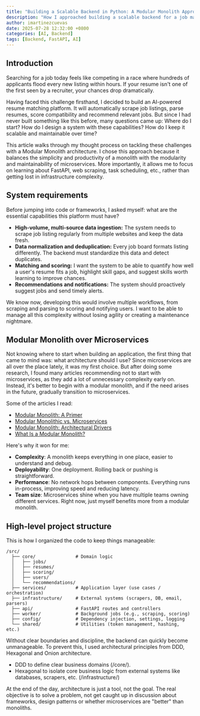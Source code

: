 ```yaml
---
title: "Building a Scalable Backend in Python: A Modular Monolith Approach"
description: "How I approached building a scalable backend for a job matching platform"
author: imartinezcuevas
date: 2025-07-28 12:32:00 +0800
categories: [AI, Backend]
tags: [Backend, FastAPI, AI]
---
```


## Introduction
Searching for a job today feels like competing in a race where hundreds of applicants flood every new listing within hours. If your resume isn't one of the first seen by a recruiter, your chances drop dramatically.

Having faced this challenge firsthand, I decided to build an AI-powered resume matching platform. It will automatically scrape job listings, parse resumes, score compatibility and recommend relevant jobs. But since I had never built something like this before, many questions came up: Where do I start? How do I design a system with these capabilities? How do I keep it scalable and maintainable over time?

This article walks through my thought process on tackling these challenges with a Modular Monolith architecture. I chose this approach because it balances the simplicity and productivity of a monolith with the modularity and maintainability of microservices. More importantly, it allows me to focus on learning about FastAPI, web scraping, task scheduling, etc., rather than getting lost in infrastructure complexity.

## System requirements
Before jumping into code or frameworks, I asked myself: what are the essential capabilities this platform must have?
 * **High-volume, multi-source data ingestion:** The system needs to scrape job listing regularly from multiple websites and keep the data fresh.
 * **Data normalization and deduplication:** Every job board formats listing differently. The backend must standardize this data and detect duplicates.
 * **Matching and scoring:** I want the system to be able to quantify how well a user's resume fits a job, highlight skill gaps, and suggest skills worth learning to improve chances.
 * **Recommendations and notifications:** The system should proactively suggest jobs and send timely alerts.

We know now, developing this would involve multiple workflows, from scraping and parsing to scoring and notifying users. I want to be able to manage all this complexity without losing agility or creating a maintenance nightmare.

## Modular Monolith over Microservices
Not knowing where to start when building an application, the first thing that came to mind was: what architecture should I use? Since microservices are all over the place lately, it was my first choice. But after doing some research, I found many articles recommending not to start with microservices, as they add a lot of unnecessary complexity early on. Instead, it's better to begin with a modular monolith, and if the need arises in the future, gradually transition to microservices.

Some of the articles I read:
* [Modular Monolith: A Primer](https://www.kamilgrzybek.com/blog/posts/modular-monolith-primer)
* [Modular Monolithic vs. Microservices](https://www.fullstack.com/labs/resources/blog/modular-monolithic-vs-microservices)
* [Modular Monolith: Architectural Drivers](https://www.kamilgrzybek.com/blog/posts/modular-monolith-architectural-drivers)
* [What Is a Modular Monolith?](https://www.milanjovanovic.tech/blog/what-is-a-modular-monolith)

Here's why it won for me:
* **Complexity**: A monolith keeps everything in one place, easier to understand and debug.
* **Deployability**: One deployment. Rolling back or pushing is straightforward. 
* **Performance**: No network hops between components. Everything runs in-process, improving speed and reducing latency.
* **Team size**: Microservices shine when you have multiple teams owning different services. Right now, just myself benefits more from a modular monolith.

## High-level project structure
This is how I organized the code to keep things manageable:
```console
/src/
  ├── core/               # Domain logic
  │   ├── jobs/
  │   ├── resumes/
  │   ├── scoring/
  │   ├── users/
  │   └── recommendations/
  ├── services/           # Application layer (use cases / orchestration)
  ├── infrastructure/     # External systems (scrapers, DB, email, parsers)
  ├── api/                # FastAPI routes and controllers
  ├── worker/             # Background jobs (e.g., scraping, scoring)
  ├── config/             # Dependency injection, settings, logging
  └── shared/             # Utilities (token management, hashing, etc.)
```
Without clear boundaries and discipline, the backend can quickly become unmanageable. To prevent this, I used architectural principles from DDD, Hexagonal and Onion architecture.
* DDD to define clear business domains (/core/).
* Hexagonal to isolate core business logic from external systems like databases, scrapers, etc. (/infrastructure/)

At the end of the day, architecture is just a tool, not the goal. The real objective is to solve a problem, not get caught up in discussion about frameworks, design patterns or whether microservices are "better" than monoliths.
